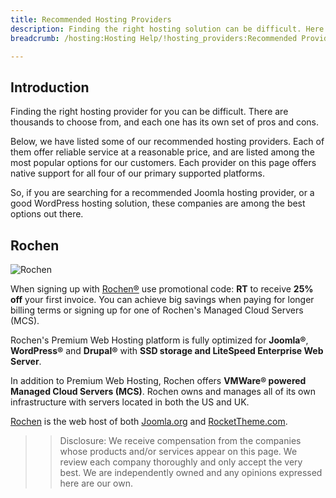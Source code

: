 ```yaml
---
title: Recommended Hosting Providers
description: Finding the right hosting solution can be difficult. Here is our list of recommended providers.
breadcrumb: /hosting:Hosting Help/!hosting_providers:Recommended Providers/

---
```


Introduction
-----

Finding the right hosting provider for you can be difficult. There are thousands to choose from, and each one has its own set of pros and cons.

Below, we have listed some of our recommended hosting providers. Each of them offer reliable service at a reasonable price, and are listed among the most popular options for our customers. Each provider on this page offers native support for all four of our primary supported platforms. 

So, if you are searching for a recommended Joomla hosting provider, or a good WordPress hosting solution, these companies are among the best options out there.

Rochen
-----

![Rochen][rochen]

When signing up with [Rochen®](http://www.rochen.com/?utm_source=RocketTheme&utm_medium=Showcase&utm_campaign=Documentation) use promotional code: **RT** to receive **25% off** your first invoice. You can achieve big savings when paying for longer billing terms or signing up for one of Rochen's Managed Cloud Servers (MCS).

Rochen's Premium Web Hosting platform is fully optimized for **Joomla®**, **WordPress®** and **Drupal®** with **SSD storage and LiteSpeed Enterprise Web Server**.

In addition to Premium Web Hosting, Rochen offers **VMWare® powered Managed Cloud Servers (MCS)**. Rochen owns and manages all of its own infrastructure with servers located in both the US and UK.

[Rochen](http://www.rochen.com/?utm_source=RocketTheme&utm_medium=Showcase&utm_campaign=Documentation) is the web host of both [Joomla.org](http://joomla.org/) and [RocketTheme.com](http://rockettheme.com/).

>> Disclosure: We receive compensation from the companies whose products and/or services appear on this page. We review each company thoroughly and only accept the very best. We are independently owned and any opinions expressed here are our own.

[arvixe]: http://www.arvixe.com/rockettheme-hosting?utm_campaign=Documentation&utm_medium=showcase&utm_source=rockettheme.com
[logo_arvixe]: assets/logo_arvixe2.jpeg
[rochen]: assets/rochen.png
[inmotion]: assets/inmotion.jpg
[siteground]: assets/siteground.jpg
